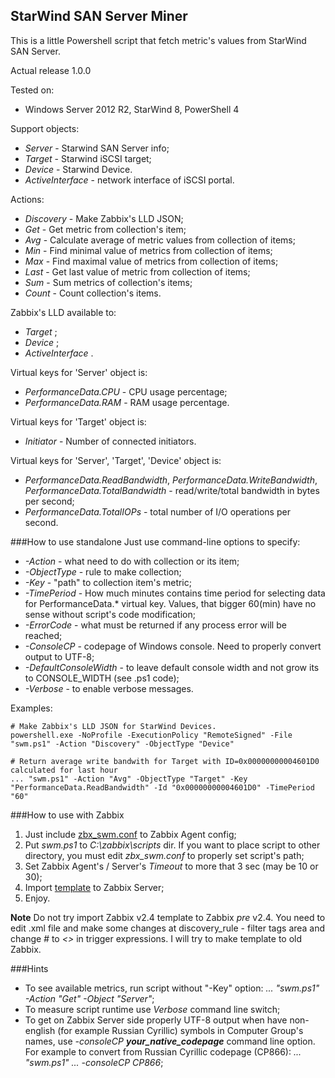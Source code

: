 ## StarWind SAN Server Miner 
This is a little Powershell script that fetch metric's values from StarWind SAN Server.

Actual release 1.0.0

Tested on:
- Windows Server 2012 R2, StarWind 8, PowerShell 4


Support objects:
- _Server_ - Starwind SAN Server info;
- _Target_ - Starwind iSCSI target;
- _Device_ - Starwind Device.
- _ActiveInterface_ - network interface of iSCSI portal.

Actions:
- _Discovery_ - Make Zabbix's LLD JSON;
- _Get_       - Get metric from collection's item;
- _Avg_       - Calculate average of metric values from collection of items;
- _Min_       - Find minimal value of metrics from collection of items;
- _Max_       - Find maximal value of metrics from collection of items;
- _Last_      - Get last value of metric from collection of items;
- _Sum_       - Sum metrics of collection's items;
- _Count_     - Count collection's items.

Zabbix's LLD available to:
- _Target_ ;
- _Device_ ;
- _ActiveInterface_ .

Virtual keys for 'Server' object is:
- _PerformanceData.CPU_ - CPU usage percentage;
- _PerformanceData.RAM_ - RAM usage percentage.

Virtual keys for 'Target' object is:
- _Initiator_ - Number of connected initiators.

Virtual keys for 'Server', 'Target', 'Device' object is:
- _PerformanceData.ReadBandwidth_, _PerformanceData.WriteBandwidth_, _PerformanceData.TotalBandwidth_ - read/write/total bandwidth in bytes per second;
- _PerformanceData.TotalIOPs_ - total number of I/O operations per second.


###How to use standalone
Just use command-line options to specify:

- _-Action_      - what need to do with collection or its item;
- _-ObjectType_  - rule to make collection;
- _-Key_         - "path" to collection item's metric;
- _-TimePeriod_  - How much minutes contains time period for selecting data for PerformanceData.* virtual key. Values, that bigger 60(min) have no sense without script's code modification;
- _-ErrorCode_   - what must be returned if any process error will be reached;
- _-ConsoleCP_   - codepage of Windows console. Need to properly convert output to UTF-8;
- _-DefaultConsoleWidth_ - to leave default console width and not grow its to CONSOLE_WIDTH (see .ps1 code);
- _-Verbose_     - to enable verbose messages.

Examples:

    # Make Zabbix's LLD JSON for StarWind Devices.
    powershell.exe -NoProfile -ExecutionPolicy "RemoteSigned" -File "swm.ps1" -Action "Discovery" -ObjectType "Device"    

    # Return average write bandwith for Target with ID=0x00000000004601D0 calculated for last hour
    ... "swm.ps1" -Action "Avg" -ObjectType "Target" -Key "PerformanceData.ReadBandwidth" -Id "0x00000000004601D0" -TimePeriod "60"

###How to use with Zabbix
1. Just include [zbx\_swm.conf](https://github.com/zbx-sadman/StarWind/tree/master/Zabbix_Templates/zbx_swm.conf) to Zabbix Agent config;
2. Put _swm.ps1_ to _C:\zabbix\scripts_ dir. If you want to place script to other directory, you must edit _zbx\_swm.conf_ to properly set script's path; 
3. Set Zabbix Agent's / Server's _Timeout_ to more that 3 sec (may be 10 or 30);
4. Import [template](https://github.com/zbx-sadman/StarWind/tree/master/Zabbix_Templates) to Zabbix Server;
6. Enjoy.


**Note**
Do not try import Zabbix v2.4 template to Zabbix _pre_ v2.4. You need to edit .xml file and make some changes at discovery_rule - filter tags area and change _#_ to _<>_ in trigger expressions. I will try to make template to old Zabbix.

###Hints
- To see available metrics, run script without "-Key" option: _... "swm.ps1" -Action "Get" -Object "Server"_;
- To measure script runtime use _Verbose_ command line switch;
- To get on Zabbix Server side properly UTF-8 output when have non-english (for example Russian Cyrillic) symbols in Computer Group's names, use  _-consoleCP **your_native_codepage**_ command line option. For example to convert from Russian Cyrillic codepage (CP866): _... "swm.ps1" ... -consoleCP CP866_;
